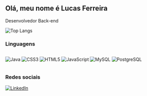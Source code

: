 ## Olá, meu nome é Lucas Ferreira
Desenvolvedor Back-end

![Top Langs](https://github-readme-stats-git-masterrstaa-rickstaa.vercel.app/api/top-langs/?username=LucasFerreira2004&bg_color=000&border_color=30A3DC&title_color=E94D5F&text_color=FFF)
### Linguagens
<div class="tecnologias" style="display: inline-block">

  ![Java](https://img.shields.io/badge/java-%23ED8B00.svg?style=for-the-badge&logo=openjdk&logoColor=white)
  ![CSS3](https://img.shields.io/badge/css3-%231572B6.svg?style=for-the-badge&logo=css3&logoColor=white)
  ![HTML5](https://img.shields.io/badge/html5-%23E34F26.svg?style=for-the-badge&logo=html5&logoColor=white)
  ![JavaScript](https://img.shields.io/badge/javascript-%23323330.svg?style=for-the-badge&logo=javascript&logoColor=%23F7DF1E)
  ![MySQL](https://img.shields.io/badge/MySQL-00000F?style=for-the-badge&logo=mysql&logoColor=white)
  ![PostgreSQL](https://img.shields.io/badge/PostgreSQL-000?style=for-the-badge&logo=postgresql)
</div>

### Redes sociais 

[![LinkedIn](https://img.shields.io/badge/LinkedIn-0077B5?style=for-the-badge&logo=linkedin&logoColor=white)](https://www.linkedin.com/in/lucas-ferreira-nobre20122004/)
